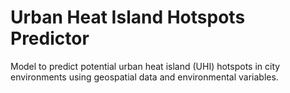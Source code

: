 # Urban Heat Island Hotspots Predictor

Model to predict potential urban heat island (UHI) hotspots in city environments using geospatial data and environmental variables.
